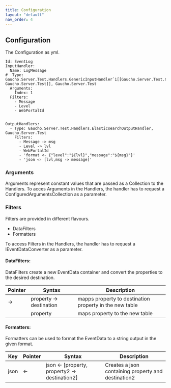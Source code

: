 ```yaml
---
title: Configuration
layout: "default"
nav_order: 4
---
```

## Configuration

The Configuration as yml.
```
Id: EventLog
InputHandler:
  Name: LogMessage
#  Type: Gaucho.Server.Test.Handlers.GenericInputHandler`1[[Gaucho.Server.Test.Controllers.LogMessage, Gaucho.Server.Test]], Gaucho.Server.Test
  Arguments:
    Index: 1
  Filters:
    - Message
    - Level
    - WebPortalId


OutputHandlers:
  - Type: Gaucho.Server.Test.Handlers.ElasticsearchOutputHandler, Gaucho.Server.Test
    Filters:
      - Message -> msg
      - Level -> lvl
	  - WebPortalId
      - 'format <- {"level":"${lvl}","message":"${msg}"}'
	  - 'json <- [lvl,msg -> message]'
```

### Arguments
Arguments represent constant values that are passed as a Collection to the Handlers.
To acces Arguments in the Handlers, the handler has to request a ConfiguredArgumentsCollection as a parameter.


### Filters
Filters are provided in different flavours. 
- DataFilters
- Formatters

To access Filters in the Handlers, the handler has to request a IEventDataConverter as a parameter.

#### DataFilters: 
DataFilters create a new EventData container and convert the properties to the desired destination.

| Pointer | Syntax | Description |
|----|----|----|
| -> | property -> destination | mapps property to destination property in the new table |
|  | property | maps property to the new table |

#### Formatters: 
Formatters can be used to format the EventData to a string output in the given format.

| Key | Pointer | Syntax | Description |
|----|----|----|----|
| json | <- | json <- [property, property2 -> destination2] | Creates a json containing property and destination2 |

